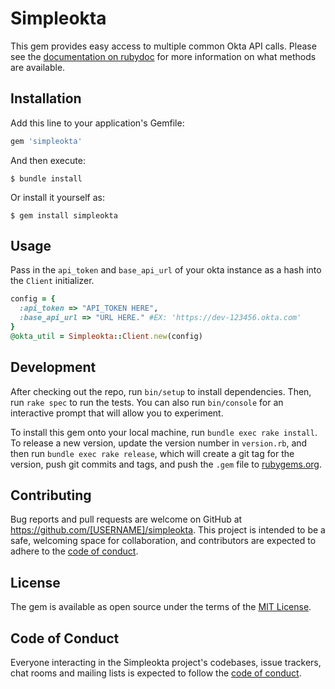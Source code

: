 # Simpleokta

This gem provides easy access to multiple common Okta API calls. Please see the [documentation on rubydoc](https://www.rubydoc.info/github/bradenshipley/simpleokta/main) for more information on what methods are available.

## Installation

Add this line to your application's Gemfile:

```ruby
gem 'simpleokta'
```

And then execute:

    $ bundle install

Or install it yourself as:

    $ gem install simpleokta

## Usage

Pass in the `api_token` and `base_api_url` of your okta instance as a hash into the `Client` initializer.

```ruby
config = {
  :api_token => "API_TOKEN HERE",
  :base_api_url => "URL HERE." #EX: 'https://dev-123456.okta.com'
}
@okta_util = Simpleokta::Client.new(config)
```


## Development

After checking out the repo, run `bin/setup` to install dependencies. Then, run `rake spec` to run the tests. You can also run `bin/console` for an interactive prompt that will allow you to experiment.

To install this gem onto your local machine, run `bundle exec rake install`. To release a new version, update the version number in `version.rb`, and then run `bundle exec rake release`, which will create a git tag for the version, push git commits and tags, and push the `.gem` file to [rubygems.org](https://rubygems.org).

## Contributing

Bug reports and pull requests are welcome on GitHub at https://github.com/[USERNAME]/simpleokta. This project is intended to be a safe, welcoming space for collaboration, and contributors are expected to adhere to the [code of conduct](https://github.com/bradenshipley/simpleokta/blob/master/CODE_OF_CONDUCT.md).


## License

The gem is available as open source under the terms of the [MIT License](https://opensource.org/licenses/MIT).

## Code of Conduct

Everyone interacting in the Simpleokta project's codebases, issue trackers, chat rooms and mailing lists is expected to follow the [code of conduct](https://github.com/[USERNAME]/simpleokta/blob/master/CODE_OF_CONDUCT.md).
